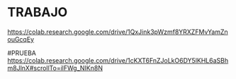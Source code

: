 # TRABAJO 
https://colab.research.google.com/drive/1QxJink3pWzmf8YRXZFMvYamZnouGcqEy

#PRUEBA
https://colab.research.google.com/drive/1cKXT6FnZJoLkO6DY5lKHL6aSBhm8JlnX#scrollTo=ilFWg_NIKn8N
